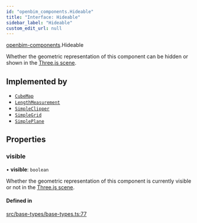 ```yaml
---
id: "openbim_components.Hideable"
title: "Interface: Hideable"
sidebar_label: "Hideable"
custom_edit_url: null
---
```


[openbim-components](../modules/openbim_components.md).Hideable

Whether the geometric representation of this component can be
hidden or shown in the
[Three.js scene](https://threejs.org/docs/#api/en/scenes/Scene).

## Implemented by

- [`CubeMap`](../classes/openbim_components.CubeMap.md)
- [`LengthMeasurement`](../classes/openbim_components.LengthMeasurement.md)
- [`SimpleClipper`](../classes/openbim_components.SimpleClipper.md)
- [`SimpleGrid`](../classes/openbim_components.SimpleGrid.md)
- [`SimplePlane`](../classes/openbim_components.SimplePlane.md)

## Properties

### visible

• **visible**: `boolean`

Whether the geometric representation of this component is
currently visible or not in the
[Three.js scene](https://threejs.org/docs/#api/en/scenes/Scene).

#### Defined in

[src/base-types/base-types.ts:77](https://github.com/ThatOpen/engine_components/blob/178497c/src/base-types/base-types.ts#L77)
